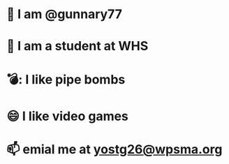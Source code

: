 # :wave: I am @gunnary77
# :eyes: I am a student at WHS
# 💣: I like pipe bombs
# :smile: I like video games
# :mailbox: emial me at yostg26@wpsma.org
